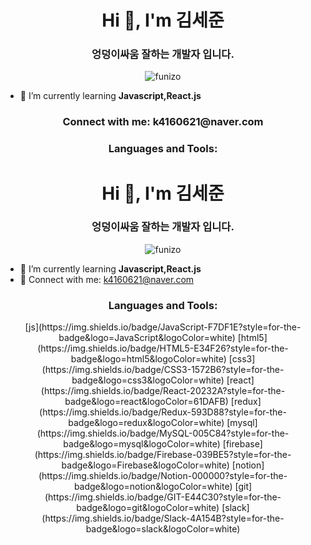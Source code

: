 <h1 align="center">Hi 👋, I'm 김세준</h1>
<h3 align="center">엉덩이싸움 잘하는 개발자 입니다.</h3>

<p align="center"> <img src="https://komarev.com/ghpvc/?username=funizo&label=Profile%20views&color=0e75b6&style=flat" alt="funizo" /> </p>

- 🌱 I’m currently learning **Javascript,React.js**


<h3 align="center">Connect with me: k4160621@naver.com</h3>




<h3 align="center">Languages and Tools:</h3>
<p align="center"> 
<h1 align="center">Hi 👋, I'm 김세준</h1>
<h3 align="center">엉덩이싸움 잘하는 개발자 입니다.</h3>

<p align="center"> <img src="https://komarev.com/ghpvc/?username=funizo&label=Profile%20views&color=0e75b6&style=flat" alt="funizo" /> </p>

- 🌱 I’m currently learning **Javascript,React.js**
- 🌱 Connect with me: k4160621@naver.com






<h3 align="center">Languages and Tools:</h3>
<p align="center"> 
<javascript>
[js](https://img.shields.io/badge/JavaScript-F7DF1E?style=for-the-badge&logo=JavaScript&logoColor=white)
[html5](https://img.shields.io/badge/HTML5-E34F26?style=for-the-badge&logo=html5&logoColor=white)
[css3](https://img.shields.io/badge/CSS3-1572B6?style=for-the-badge&logo=css3&logoColor=white)
[react](https://img.shields.io/badge/React-20232A?style=for-the-badge&logo=react&logoColor=61DAFB)
[redux](https://img.shields.io/badge/Redux-593D88?style=for-the-badge&logo=redux&logoColor=white)
[mysql](https://img.shields.io/badge/MySQL-005C84?style=for-the-badge&logo=mysql&logoColor=white)
[firebase](https://img.shields.io/badge/Firebase-039BE5?style=for-the-badge&logo=Firebase&logoColor=white)
[notion](https://img.shields.io/badge/Notion-000000?style=for-the-badge&logo=notion&logoColor=white)
[git](https://img.shields.io/badge/GIT-E44C30?style=for-the-badge&logo=git&logoColor=white)
[slack](https://img.shields.io/badge/Slack-4A154B?style=for-the-badge&logo=slack&logoColor=white)
</javascript>
</p>


